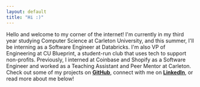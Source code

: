 ```yaml
---
layout: default
title: "Hi :)"
---
```

Hello and welcome to my corner of the internet! I'm currently in my third year studying Computer Science at Carleton University, and this summer, I'll be interning as a Software Engineer at Databricks. I'm also VP of Engineering at CU Blueprint, a student-run club that uses tech to support non-profits. Previously, I interned at Coinbase and Shopify as a Software Engineer and worked as a Teaching Assistant and Peer Mentor at Carleton. Check out some of my projects on **[GitHub](https://github.com/zhu-tom)**, connect with me on **[LinkedIn](https://www.linkedin.com/in/zhu-tom)**, or read more about me below!